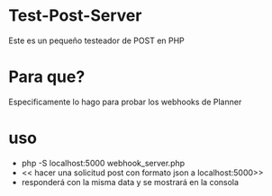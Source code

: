 # Test-Post-Server
Este es un pequeño testeador de POST en PHP

# Para que?
Especificamente lo hago para probar los webhooks de Planner

# uso
* php -S localhost:5000 webhook_server.php
* << hacer una solicitud post con formato json a localhost:5000>>
* responderá con la misma data y se mostrará en la consola
